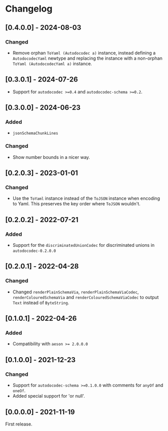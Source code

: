 # Changelog

## [0.4.0.0] - 2024-08-03

### Changed

* Remove orphan `ToYaml (Autodocodec a)` instance, instead defining a `AutodocodecYaml` newtype 
  and replacing the instance with a non-orphan `ToYaml (AutodocodecYaml a)` instance.

## [0.3.0.1] - 2024-07-26

* Support for `autodocodec >=0.4` and `autodocodec-schema >=0.2`.

## [0.3.0.0] - 2024-06-23

### Added

* `jsonSchemaChunkLines`

### Changed

* Show number bounds in a nicer way.

## [0.2.0.3] - 2023-01-01

### Changed

* Use the `ToYaml` instance instead of the `ToJSON` instance when encoding to Yaml.
  This preserves the key order where `ToJSON` wouldn't.

## [0.2.0.2] - 2022-07-21

### Added

* Support for the `discriminatedUnionCodec` for discriminated unions in `autodocodec-0.2.0.0`

## [0.2.0.1] - 2022-04-28

### Changed

* Changed `renderPlainSchemaVia`, `renderPlainSchemaViaCodec`, `renderColouredSchemaVia` and `renderColouredSchemaViaCodec` to output `Text` instead of `ByteString`.

## [0.1.0.1] - 2022-04-26

### Added

* Compatibility with `aeson >= 2.0.0.0`

## [0.1.0.0] - 2021-12-23

### Changed

* Support for `autodocodec-schema >=0.1.0.0` with comments for `anyOf` and `oneOf`.
* Added special support for 'or null'.

## [0.0.0.0] - 2021-11-19

First release.
